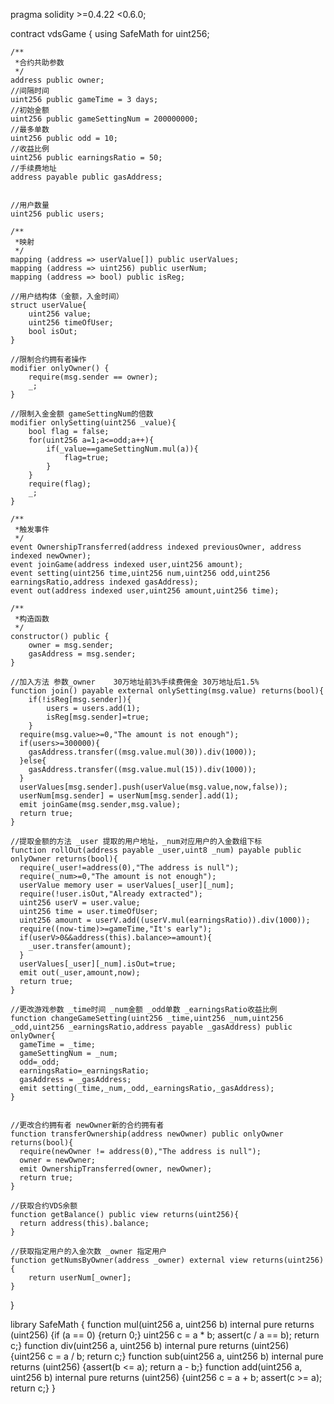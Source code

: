 pragma solidity >=0.4.22 <0.6.0;

contract vdsGame {
    using SafeMath for uint256;
    
    /**
     *合约共助参数 
     */
    address public owner;
	//间隔时间
    uint256 public gameTime = 3 days;
	//初始金额
    uint256 public gameSettingNum = 200000000;
	//最多单数 
	uint256 public odd = 10;
	//收益比例 
	uint256 public earningsRatio = 50;
	//手续费地址
	address payable public gasAddress;


    //用户数量
	uint256 public users;
	
	/**
	 *映射 
	 */
	mapping (address => userValue[]) public userValues;
	mapping (address => uint256) public userNum;
	mapping (address => bool) public isReg;
	
	//用户结构体（金额，入金时间）
	struct userValue{
	    uint256 value;
	    uint256 timeOfUser;
	    bool isOut;
	}
	
	//限制合约拥有者操作
	modifier onlyOwner() {
        require(msg.sender == owner);
        _;
    }
    
	//限制入金金额 gameSettingNum的倍数
    modifier onlySetting(uint256 _value){
        bool flag = false;
        for(uint256 a=1;a<=odd;a++){
            if(_value==gameSettingNum.mul(a)){
                flag=true;
            }
        }
        require(flag);
        _;
    }

    /**
     *触发事件
     */
    event OwnershipTransferred(address indexed previousOwner, address indexed newOwner);
    event joinGame(address indexed user,uint256 amount);
    event setting(uint256 time,uint256 num,uint256 odd,uint256 earningsRatio,address indexed gasAddress);
    event out(address indexed user,uint256 amount,uint256 time);
    
    /**
     *构造函数
     */
    constructor() public {
        owner = msg.sender;
		gasAddress = msg.sender;
    }
	
    //加入方法 参数_owner    30万地址前3%手续费佣金 30万地址后1.5%
    function join() payable external onlySetting(msg.value) returns(bool){
		if(!isReg[msg.sender]){
			users = users.add(1);
			isReg[msg.sender]=true;
		}
      require(msg.value>=0,"The amount is not enough");
	  if(users>=300000){
		gasAddress.transfer((msg.value.mul(30)).div(1000));
	  }else{
		gasAddress.transfer((msg.value.mul(15)).div(1000));
	  }
      userValues[msg.sender].push(userValue(msg.value,now,false));
      userNum[msg.sender] = userNum[msg.sender].add(1);
      emit joinGame(msg.sender,msg.value);
      return true;
    }
  
    //提取金额的方法 _user 提取的用户地址，_num对应用户的入金数组下标
    function rollOut(address payable _user,uint8 _num) payable public onlyOwner returns(bool){
      require(_user!=address(0),"The address is null");
      require(_num>=0,"The amount is not enough");
      userValue memory user = userValues[_user][_num];
      require(!user.isOut,"Already extracted");
      uint256 userV = user.value;
      uint256 time = user.timeOfUser;
      uint256 amount = userV.add((userV.mul(earningsRatio)).div(1000));
      require((now-time)>=gameTime,"It's early");
      if(userV>0&&address(this).balance>=amount){
        _user.transfer(amount);
      }
      userValues[_user][_num].isOut=true;
      emit out(_user,amount,now);
      return true;
    }
  
    //更改游戏参数 _time时间 _num金额 _odd单数 _earningsRatio收益比例
    function changeGameSetting(uint256 _time,uint256 _num,uint256 _odd,uint256 _earningsRatio,address payable _gasAddress) public onlyOwner{
      gameTime = _time;
      gameSettingNum = _num;
      odd=_odd;
      earningsRatio=_earningsRatio;
	  gasAddress = _gasAddress;
      emit setting(_time,_num,_odd,_earningsRatio,_gasAddress);
    }
  
  
    //更改合约拥有者 newOwner新的合约拥有者
    function transferOwnership(address newOwner) public onlyOwner returns(bool){
      require(newOwner != address(0),"The address is null");
      owner = newOwner;
      emit OwnershipTransferred(owner, newOwner);
      return true;
    }
  
    //获取合约VDS余额
    function getBalance() public view returns(uint256){
      return address(this).balance;
    }
  
    //获取指定用户的入金次数 _owner 指定用户
    function getNumsByOwner(address _owner) external view returns(uint256) {
        return userNum[_owner];
    }
}
    
library SafeMath {
    function mul(uint256 a, uint256 b) internal pure returns (uint256) {if (a == 0) {return 0;} uint256 c = a * b; assert(c / a == b); return c;}
    function div(uint256 a, uint256 b) internal pure returns (uint256) {uint256 c = a / b; return c;}
    function sub(uint256 a, uint256 b) internal pure returns (uint256) {assert(b <= a); return a - b;}
    function add(uint256 a, uint256 b) internal pure returns (uint256) {uint256 c = a + b; assert(c >= a); return c;}
}

